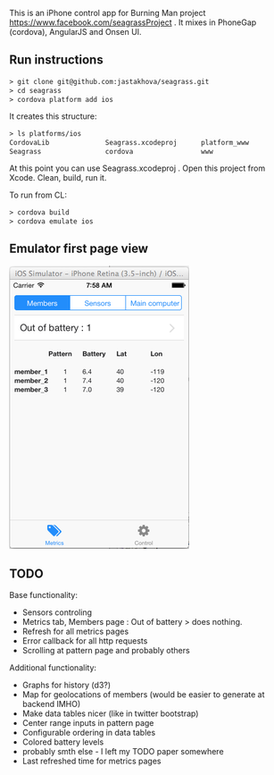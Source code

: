 This is an iPhone control app for Burning Man project https://www.facebook.com/seagrassProject . It mixes in PhoneGap (cordova), AngularJS and Onsen UI.

## Run instructions

	> git clone git@github.com:jastakhova/seagrass.git
	> cd seagrass
	> cordova platform add ios

It creates this structure:

	> ls platforms/ios
	CordovaLib              Seagrass.xcodeproj      platform_www
	Seagrass                cordova                 www

At this point you can use Seagrass.xcodeproj . Open this project from Xcode. Clean, build, run it.

To run from CL:

	> cordova build
	> cordova emulate ios

## Emulator first page view

![You will get this first screen when running this app](https://github.com/jastakhova/seagrass/blob/master/img/2014-08-05_0758.png "First screen")

## TODO

Base functionality:

 * Sensors controling
 * Metrics tab, Members page : Out of battery > does nothing.
 * Refresh for all metrics pages
 * Error callback for all http requests
 * Scrolling at pattern page and probably others

Additional functionality:

 * Graphs for history (d3?)
 * Map for geolocations of members (would be easier to generate at backend IMHO)
 * Make data tables nicer (like in twitter bootstrap)
 * Center range inputs in pattern page
 * Configurable ordering in data tables
 * Colored battery levels
 * probably smth else - I left my TODO paper somewhere
 * Last refreshed time for metrics pages  

